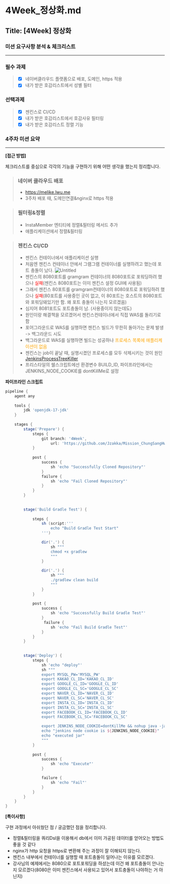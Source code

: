 # 4Week_정상화.md

## Title: [4Week] 정상화

### 미션 요구사항 분석 & 체크리스트

---

### 필수 과제
> - [x] 네이버클라우드 플랫폼으로 배포, 도메인, https 적용
> - [X] 내가 받은 호감리스트에서 성별 필터

### 선택과제
> - [x] 젠킨스로 CI/CD
> - [X] 내가 받은 호감리스트에서 호감사유 필터링
> - [X] 내가 받은 호감리스트 정렬 기능
 
### 4주차 미션 요약  

---

**[접근 방법]**

체크리스트를 중심으로 각각의 기능을 구현하기 위해 어떤 생각을 했는지 정리합니다.
> ### 네이버 클라우드 배포
> - https://melike.lwu.me
> - 3주차 배포 때,  도메인연결&nginx로 https 적용

> ### 필터링&정렬
> - InstaMember 엔티티에 정렬&필터링 메서드 추가
> - 애플리케이션에서 정렬&필터링

> ### 젠킨스 CI/CD
> - 젠킨스 컨테이너에서 애플리케이션 실행
> - 처음엔 젠킨스 컨테이너 안에서 그램그램 컨테이너를 실행하려고 했는데 포트 충돌이 났다.
>   ![Untitled](https://github.com/Jzakka/Mission_ChungSangHwa/assets/105845911/638fa159-2f43-4f60-9794-647e886fd738)
> - 젠킨스의 8080포트를 gramgram 컨테이너의 8080포트로 포워딩하려 했으나 <span style="color:red">실패</span>(젠킨스 8080포트는 이미 젠킨스 설정 GUI에 사용됨)
> - 그래서 젠킨스 80포트를 gramgram컨테이너의 8080포트로 포워딩하려 했으나 <span style="color:red">실패</span>(80포트를 사용중인 곳이 없고, 이 80포트는 호스트의 8080포트와 포워딩돼있기만 함. 왜 포트 충돌이 나는지 모르겠음)
> - 심지어 8081포트도 포트충돌이 남. (사용중이지 않는데도)
> - 원인이랑 해결책을 모르겠어서 젠킨스컨테이너에서 직접 WAS를 돌리기로함
> - 포어그라운드로 WAS를 실행하면 젠킨스 빌드가 무한히 돌아가는 문제 발생 -> 백그라운드 시도
> - 백그라운드로 WAS를 실행하면 빌드는 성공하나 <span style="color:orange">프로세스 목록에 애플리케이션이 없음</span>
> - 젠킨스는 job이 끝날 때, 실행시켰던 프로세스를 모두 삭제시키는 것이 원인 [JenkinsProcessTreeKiller](https://wiki.jenkins.io/display/JENKINS/ProcessTreeKiller.html)
> - 프리스타일의 쉘스크립트에선 환경변수 BUILD_ID, 파이프라인에서는 JENKINS_NODE_COOKIE를 dontKillMe로 설정

**파이프라인 스크립트**
```groovy
pipeline {
    agent any
    
    tools {
        jdk 'openjdk-17-jdk'
    }
    
    stages {
        stage('Prepare') {
            steps {
                git branch: '4Week',
                    url: 'https://github.com/Jzakka/Mission_ChungSangHwa'
            }
            
            post {
                success { 
                    sh 'echo "Successfully Cloned Repository"'
                }
                failure {
                    sh 'echo "Fail Cloned Repository"'
                }
            }    
        }
        
        
        stage('Build Gradle Test') {
            
            steps {
                sh (script:'''
                    echo "Build Gradle Test Start"
                ''')

                dir('.') {
                    sh """
                    chmod +x gradlew
                    """
                }
                
                dir('.') {
                    sh """
                    ./gradlew clean build
                    """
                }
            }
            
            post {
                success { 
                    sh 'echo "Successfully Build Gradle Test"'
                }
                 failure {
                    sh 'echo "Fail Build Gradle Test"'
                }
            }    
        }
        
        
        stage('Deploy') {
            steps {
                sh 'echo "deploy"'
                sh """
                export MYSQL_PW='MYSQL_PW'
                export KAKAO_CL_ID='KAKAO_CL_ID'
                export GOOGLE_CL_ID='GOOGLE_CL_ID'
                export GOOGLE_CL_SC='GOOGLE_CL_SC'
                export NAVER_CL_ID='NAVER_CL_ID'
                export NAVER_CL_SC='NAVER_CL_SC'
                export INSTA_CL_ID='INSTA_CL_ID'
                export INSTA_CL_SC='INSTA_CL_SC'
                export FACEBOOK_CL_ID='FACEBOOK_CL_ID'
                export FACEBOOK_CL_SC='FACEBOOK_CL_SC'

                export JENKINS_NODE_COOKIE=dontKillMe && nohup java -jar -Dspring.profiles.active=prod build/libs/gramgram*SNAPSHOT.jar > nohup.out 2>& 1 &
                echo "jenkins node cookie is ${JENKINS_NODE_COOKIE}"
                echo "executed jar"
                """
            }
            
            post {
                success {
                    sh 'echo "Execute"'
                }

                failure {
                    sh 'echo "Fail"'
                }
            }
        }
    }
}
```
 

**[특이사항]**

구현 과정에서 아쉬웠던 점 / 궁금했던 점을 정리합니다.

- 정렬&필터링을 쿼리Dsl을 이용해서 db에서 이미 가공된 데이터를 얻어오는 방법도 좋을 것 같다
- nginx가 http 요청을 https로 변환해 주는 과정이 잘 이해되지 않는다.
- 젠킨스 내부에서 컨테이너를 실행할 때 포트충돌이 일어나는 이유를 모르겠다. 
- 강사님의 예제에서는 8080으로 포트포워딩을 하셨는데 이건 왜 포트충돌이 안나는지 모르겠다(8080은 이미 젠킨스에서 사용되고 있어서 포트충돌이 나야하는 거 아닌지)